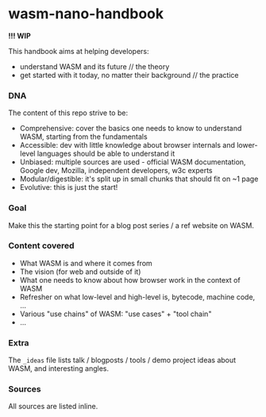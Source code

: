 # wasm-nano-handbook

**!!! WIP** 

This handbook aims at helping developers:
* understand WASM and its future // the theory
* get started with it today, no matter their background  // the practice

### DNA 
The content of this repo strive to be: 
* Comprehensive: cover the basics one needs to know to understand WASM, starting from the fundamentals  
* Accessible: dev with little knowledge about browser internals and lower-level languages should be able to understand it
* Unbiased: multiple sources are used - official WASM documentation, Google dev, Mozilla, independent developers, w3c experts
* Modular/digestible: it's split up in small chunks that should fit on ~1 page
* Evolutive: this is just the start!  

### Goal 
Make this the starting point for a blog post series / a ref website on WASM.

### Content covered  
* What WASM is and where it comes from 
* The vision (for web and outside of it)
* What one needs to know about how browser work in the context of WASM 
* Refresher on what low-level and high-level is, bytecode, machine code, ...
* Various "use chains" of WASM: "use cases" + "tool chain" 
* ...

### Extra 
The `_ideas` file lists talk / blogposts / tools / demo project ideas about WASM, and interesting angles. 

### Sources 
All sources are listed inline.


